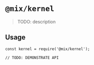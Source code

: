 # `@mix/kernel`

> TODO: description

## Usage

```
const kernel = require('@mix/kernel');

// TODO: DEMONSTRATE API
```
